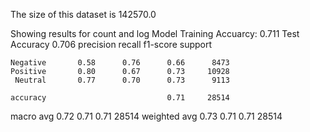 The size of this dataset is 142570.0

Showing results for count and log Model
Training Accuarcy: 0.711
Test Accuracy 0.706
              precision    recall  f1-score   support

    Negative       0.58      0.76      0.66      8473
    Positive       0.80      0.67      0.73     10928
     Neutral       0.77      0.70      0.73      9113

    accuracy                           0.71     28514
   macro avg       0.72      0.71      0.71     28514
weighted avg       0.73      0.71      0.71     28514

